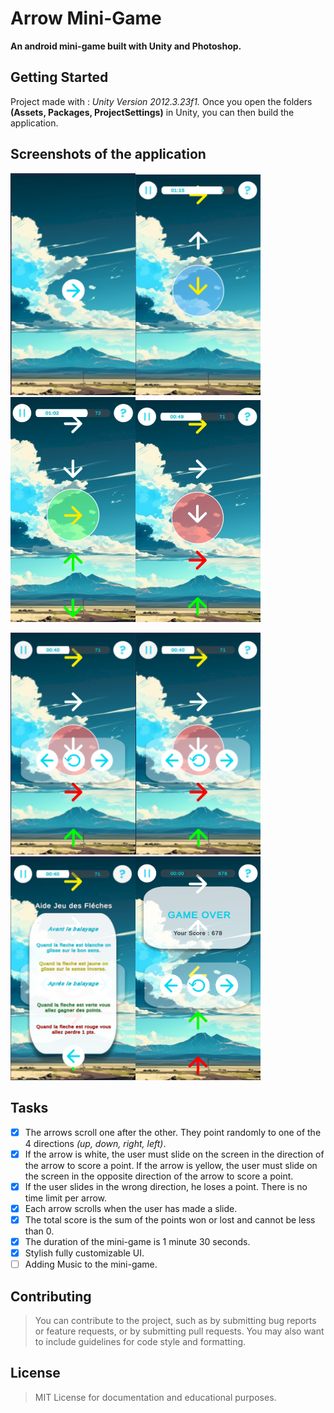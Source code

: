 # Arrow Mini-Game
**An android mini-game built with Unity and Photoshop.**

## Getting Started
Project made with : *Unity Version 2012.3.23f1.*
Once you open the folders **(Assets, Packages, ProjectSettings)** in Unity, you can then build the application.

## Screenshots of the application
<img src="Arrows/imgs/Screenshot 2023-05-04 141031.png" alt="My Image" width="200" margin="10px"/><img src="Arrows/imgs/Screenshot 2023-05-04 141103.png" alt="My Image" width="200" margin="10px"/><img src="Arrows/imgs/Screenshot 2023-05-04 141118.png" alt="My Image" width="200" margin="10px"/><img src="Arrows/imgs/Screenshot 2023-05-04 141130.png" alt="My Image" width="200" margin="10px"/>

<img src="Arrows/imgs/Screenshot 2023-05-04 141142.png" alt="My Image" width="200" margin="10px"/><img src="Arrows/imgs/Screenshot 2023-05-04 141142.png" alt="My Image" width="200" margin="10px"/><img src="Arrows/imgs/Screenshot 2023-05-04 141155.png" alt="My Image" width="200" margin="10px"/><img src="Arrows/imgs/Screenshot 2023-05-04 141250.png" alt="My Image" width="200" margin="10px"/>

## Tasks
- [x] The arrows scroll one after the other. They point randomly to one of the 4 directions *(up, down, right, left)*. 
- [x] If the arrow is white, the user must slide on the screen in the direction of the arrow to score a point. If the arrow is yellow, the user must slide on the screen in the opposite direction of the arrow to score a point. 
- [x] If the user slides in the wrong direction, he loses a point. 
There is no time limit per arrow. 
- [x] Each arrow scrolls when the user has made a slide. 
- [x] The total score is the sum of the points won or lost and cannot be less than 0. 
- [x] The duration of the mini-game is 1 minute 30 seconds.
- [x] Stylish fully customizable UI.
- [ ] Adding Music to the mini-game.

## Contributing
> You can contribute to the project, such as by submitting bug reports or feature requests, or by submitting pull requests. 
> You may also want to include guidelines for code style and formatting.

## License
> MIT License for documentation and educational purposes.